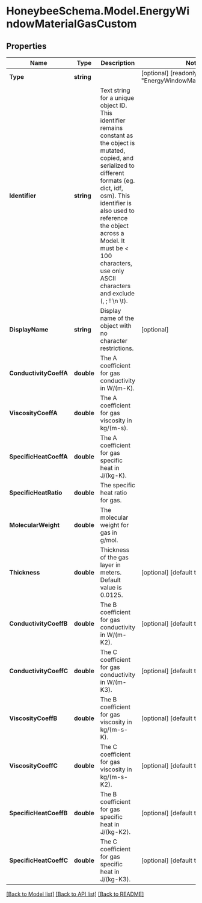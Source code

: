 
# HoneybeeSchema.Model.EnergyWindowMaterialGasCustom

## Properties

Name | Type | Description | Notes
------------ | ------------- | ------------- | -------------
**Type** | **string** |  | [optional] [readonly] [default to "EnergyWindowMaterialGasCustom"]
**Identifier** | **string** | Text string for a unique object ID. This identifier remains constant as the object is mutated, copied, and serialized to different formats (eg. dict, idf, osm). This identifier is also used to reference the object across a Model. It must be &lt; 100 characters, use only ASCII characters and exclude (, ; ! \\n \\t). | 
**DisplayName** | **string** | Display name of the object with no character restrictions. | [optional] 
**ConductivityCoeffA** | **double** | The A coefficient for gas conductivity in W/(m-K). | 
**ViscosityCoeffA** | **double** | The A coefficient for gas viscosity in kg/(m-s). | 
**SpecificHeatCoeffA** | **double** | The A coefficient for gas specific heat in J/(kg-K). | 
**SpecificHeatRatio** | **double** | The specific heat ratio for gas. | 
**MolecularWeight** | **double** | The molecular weight for gas in g/mol. | 
**Thickness** | **double** | Thickness of the gas layer in meters. Default value is 0.0125. | [optional] [default to 0.0125D]
**ConductivityCoeffB** | **double** | The B coefficient for gas conductivity in W/(m-K2). | [optional] [default to 0D]
**ConductivityCoeffC** | **double** | The C coefficient for gas conductivity in W/(m-K3). | [optional] [default to 0D]
**ViscosityCoeffB** | **double** | The B coefficient for gas viscosity in kg/(m-s-K). | [optional] [default to 0D]
**ViscosityCoeffC** | **double** | The C coefficient for gas viscosity in kg/(m-s-K2). | [optional] [default to 0D]
**SpecificHeatCoeffB** | **double** | The B coefficient for gas specific heat in J/(kg-K2). | [optional] [default to 0D]
**SpecificHeatCoeffC** | **double** | The C coefficient for gas specific heat in J/(kg-K3). | [optional] [default to 0D]

[[Back to Model list]](../README.md#documentation-for-models)
[[Back to API list]](../README.md#documentation-for-api-endpoints)
[[Back to README]](../README.md)

